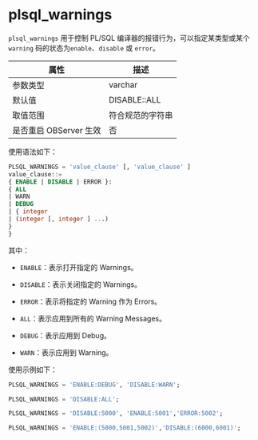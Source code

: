 plsql_warnings
===================================

`plsql_warnings` 用于控制 PL/SQL 编译器的报错行为，可以指定某类型或某个 `warning` 码的状态为`enable`、`disable` 或 `error`。

|        属性        |     描述     |
|------------------|------------|
| 参数类型             | varchar    |
| 默认值              | DISABLE::ALL |
| 取值范围             | 符合规范的字符串   |
| 是否重启 OBServer 生效 | 否          |

使用语法如下：

```sql
PLSQL_WARNINGS = 'value_clause' [, 'value_clause' ]
value_clause::=
{ ENABLE | DISABLE | ERROR }:
{ ALL
| WARN
| DEBUG
| { integer
| (integer [, integer ] ...)
}
}
```

其中：

* `ENABLE`：表示打开指定的 Warnings。

* `DISABLE`：表示关闭指定的 Warnings。

* `ERROR`：表示将指定的 Warning 作为 Errors。

* `ALL`：表示应用到所有的 Warning Messages。

* `DEBUG`：表示应用到 Debug。

* `WARN`：表示应用到 Warning。

使用示例如下：

```sql
PLSQL_WARNINGS = 'ENABLE:DEBUG', 'DISABLE:WARN';

PLSQL_WARNINGS = 'DISABLE:ALL';

PLSQL_WARNINGS = 'DISABLE:5000', 'ENABLE:5001','ERROR:5002';

PLSQL_WARNINGS = 'ENABLE:(5000,5001,5002)','DISABLE:(6000,6001)';
```
